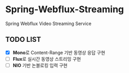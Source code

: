 # Spring-Webflux-Streaming
Spring Webflux Video Streaming Service

TODO LIST
-------------
- [x] <b>Mono</b>로 Content-Range 기반 동영상 응답 구현
- [ ] <b>Flux</b>로 실시간 동영상 스트리밍 구현
- [ ] <b>NIO</b> 기반 논블로킹 입력 구현